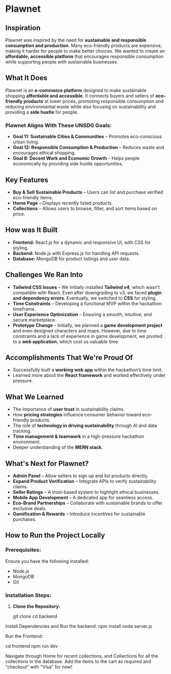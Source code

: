 
# **Plawnet**  

##  **Inspiration**  
Plawnet was inspired by the need for **sustainable and responsible consumption and production**. Many eco-friendly products are expensive, making it harder for people to make better choices. We wanted to create an **affordable, accessible platform** that encourages responsible consumption while supporting people with sustainable businesses.  

##  **What It Does**  
Plawnet is an **e-commerce platform** designed to make sustainable shopping **affordable and accessible**. It connects buyers and sellers of **eco-friendly products** at lower prices, promoting responsible consumption and reducing environmental waste while also focusing on sustainability and providing a **side hustle** for people.  

### **Plawnet Aligns With These UNSDG Goals:**  
- **Goal 11: Sustainable Cities & Communities** – Promotes eco-conscious urban living.  
- **Goal 12: Responsible Consumption & Production** – Reduces waste and encourages ethical shopping.  
- **Goal 8: Decent Work and Economic Growth** – Helps people economically by providing side hustle opportunities.  

##  **Key Features**  
- **Buy & Sell Sustainable Products** – Users can list and purchase verified eco-friendly items.  
- **Home Page** – Displays recently listed products.  
- **Collections** – Allows users to browse, filter, and sort items based on price.  

##  **How was It Built**  
- **Frontend:** React.js for a dynamic and responsive UI, with CSS for styling.  
- **Backend:** Node.js with Express.js for handling API requests.  
- **Database:** MongoDB for product listings and user data.  

##  **Challenges We Ran Into**  
- **Tailwind CSS Issues** – We initially installed **Tailwind v4**, which wasn’t compatible with React. Even after downgrading to v3, we faced **plugin and dependency errors**. Eventually, we switched to **CSS** for styling.  
- **Time Constraints** – Developing a functional MVP within the hackathon timeframe.  
- **User Experience Optimization** – Ensuring a smooth, intuitive, and secure marketplace.  
- **Prototype Change** – Initially, we planned a **game development project** and even designed characters and maps. However, due to time constraints and a lack of experience in game development, we pivoted to a **web application**, which cost us valuable time.  

##  **Accomplishments That We're Proud Of**  
- Successfully built a **working web app** within the hackathon’s time limit.  
- Learned more about the **React framework** and worked effectively under pressure.  

##  **What We Learned**  
- The importance of **user trust** in sustainability claims.  
- How **pricing strategies** influence consumer behavior toward eco-friendly products.  
- The role of **technology in driving sustainability** through AI and data tracking.  
- **Time management & teamwork** in a high-pressure hackathon environment.  
- Deeper understanding of the **MERN stack**.  

##  **What's Next for Plawnet?**  
- **Admin Panel** – Allow sellers to sign up and list products directly.  
- **Expand Product Verification** – Integrate APIs to verify sustainability claims.  
- **Seller Ratings** – A trust-based system to highlight ethical businesses.  
- **Mobile App Development** – A dedicated app for seamless access.  
- **Eco-Brand Partnerships** – Collaborate with sustainable brands to offer exclusive deals.  
- **Gamification & Rewards** – Introduce incentives for sustainable purchases.  

##  **How to Run the Project Locally**  
### **Prerequisites:**  
Ensure you have the following installed:  
- Node.js  
- MongoDB  
- Git  

### **Installation Steps:**  
1. **Clone the Repository:**  
  
   git clone
   cd backend

Install Dependencies and Run the backend:
npm install
node server.js

Run the Frontend:

cd frontend
npm run dev

Navigate through Home for recent collections, and Collections for all the collections in the database.
Add the items to the cart as required and "checkout" with "Visa" for now!





